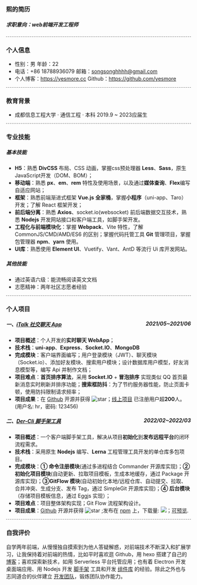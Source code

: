 ### 熙的简历

#####  求职意向：web前端开发工程师


<div style='border-bottom: 1px dashed #666666'></div>

### 个人信息

- 性别：男                                         年龄：22                                 
- 电话：+86 18788936079             邮箱：songsonghhhh@gmail.com  
- 个人博客：https://yesmore.cc    Github：https://github.com/yesmore

<div style='border-bottom: 1px dashed #666666'></div>

### 教育背景

- 成都信息工程大学 · 通信工程 · 本科       2019.9 ~ 2023应届生

<div style='border-bottom: 1px dashed #666666'></div>

### 专业技能

##### 基本技能

- **H5**：熟悉 **DivCSS** 布局、CSS 动画，掌握css预处理器 **Less**、**Sass**，原生 JavaScript开发（DOM、BOM）；
- **移动端**：熟悉 **px**、**em**、**rem** 特性及使用场景，以及通过**媒体查询**、**Flex**编写自适应网站；
- **框架**：熟悉前端渐进式框架 **Vue.js** **全家桶**，掌握**小程序**（uni-app、Taro）开发；了解 React 框架开发；
- **前后端分离**：熟悉 **Axios**、socket.io(websocket) 前后端数据交互技术，熟悉 **Nodejs** 开发网站接口和客户端工具，如脚手架开发。
- **工程化与前端模块化**：掌握 **Webpack**、Vite 特性，了解 CommonJS/CMD/AMD/ES6 的区别；掌握代码托管工具 **Git** 管理项目，掌握包管理器 **npm**、**yarn** 使用。
- **UI库**：熟悉使用 **Element UI**、Vuetify、Vant、AntD 等流行 Ui 库开发网站。

##### 其他技能

- 通过英语六级：能流畅阅读英文文档
- 志愿精神：两年社区志愿者经验

<div style='border-bottom: 1px dashed #666666'></div>

### 个人项目

##### 一、[iTalk 社交聊天 App](http://italk.aoau.top/)<span style='float:right'>2021/05~2021/06</span>

- **项目概述**：个人开发的**实时聊天 WebApp**；
- **技术栈**：**uni-app**、**Express**、**Socket.IO**、**MongoDB**
- **完成模块**：客户端界面编写；用户登录模块（JWT）、聊天模块（Socket.io）、添加好友模块、搜索用户模块；设计数据库用户模型，好友消息模型等，编写 Api 并制作文档；
- **项目难点**：**首页排序算法**，采用 **Socket.IO** + **冒泡排序** 实现类似 QQ 首页最新消息实时刷新并排序功能；**搜索框防抖**：为了节约服务器性能，防止页面卡顿，使用防抖限制请求频率；
- **项目成果**：在 [Github](https://github.com/yesmore/italk-uniapp) 开源并获得 <img src="https://img.shields.io/github/stars/yesmore/italk-uniapp.svg?logo=github" alt="star"/>；[线上项目](http://italk.aoau.top/) 已注册用户超**200**人。(用户名: hr，密码: 123456)

##### 二、[Der-Cli 脚手架工具](https://der-cli.vercel.app/) <span style='float:right'>2022/02~2022/03</span>

- **项目概述**：一个客户端脚手架工具，解决从项目**初始化**到**发布远程平台**的闭环流程需求。
- **技术栈**：采用原生 **Nodejs** 编写、**Lerna** 工程管理工具开发的单仓库多包项目。
- **完成模块**：**① 命令注册模块**(通过多进程结合 Commander 开源库实现)；**② 初始化项目模块**(自动更新、拉取项目模板，生成本地缓存，通过 Package 开源库实现)；**③GitFlow 模块**(自动初始化本地/远程仓库、自动提交、拉取、合并冲突、生成分支、发布 Tag，通过 SimpleGit 开源库实现)；**④ 后台模块**（存储项目模板信息，通过 Eggjs 实现）；
- **项目难点**：项目整体架构实现；Git Flow 流程架构设计。
- **项目成果**：[Github](https://github.com/der-cli/der-cli) 开源并获得 <img src="https://img.shields.io/github/stars/der-cli/der-cli.svg?logo=github" alt="star"/> ;发布在 [npm](https://www.npmjs.com/package/@der-cli/core) 上，下载量: <img src="https://img.shields.io/npm/dt/@der-cli/core?logo=npm">；[可预览](https://der-cli.vercel.app/).

<div style='border-bottom: 1px dashed #666666'></div>

### 自我评价

自学两年前端，从慢慢独自摸索到为他人答疑解惑，对前端技术不断深入和扩展学习，让我保持着对前端的热情，比如平时喜欢逛 Github，用 hexo 搭建了自己的 [博客](https://yesmore.cc/)；喜欢探索新技术，如用 Serverless 平台托管应用；也有着 Electron 开发桌面端应用、用 Nodejs 开发 [脚手架](https://der-cli.vercel.app/) 工具和开发 [组件库](https://yesmore.cc/Different-UI/) 的经验。除此之外也与志同道合的伙伴建立 [开发团队](https://github.com/Futaba-KND)，锻炼团队协作能力。

